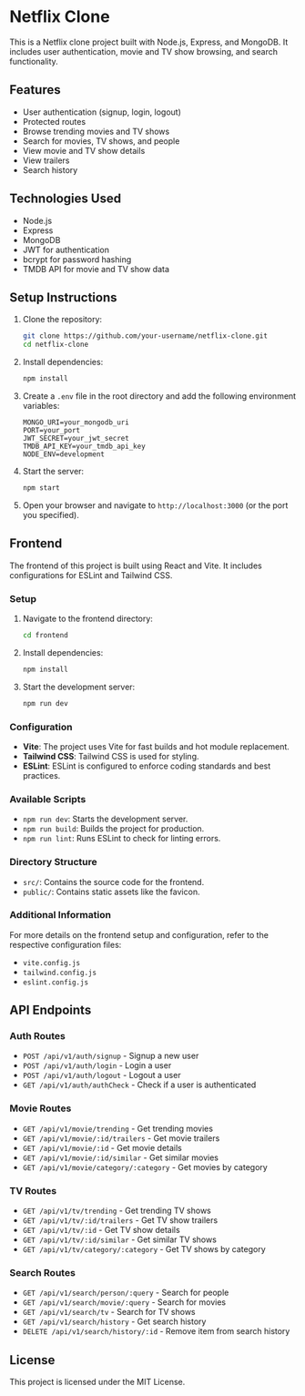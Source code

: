 # Netflix Clone

This is a Netflix clone project built with Node.js, Express, and MongoDB. It includes user authentication, movie and TV show browsing, and search functionality.

## Features

- User authentication (signup, login, logout)
- Protected routes
- Browse trending movies and TV shows
- Search for movies, TV shows, and people
- View movie and TV show details
- View trailers
- Search history

## Technologies Used

- Node.js
- Express
- MongoDB
- JWT for authentication
- bcrypt for password hashing
- TMDB API for movie and TV show data

## Setup Instructions

1. Clone the repository:
    ```bash
    git clone https://github.com/your-username/netflix-clone.git
    cd netflix-clone
    ```

2. Install dependencies:
    ```bash
    npm install
    ```

3. Create a `.env` file in the root directory and add the following environment variables:
    ```plaintext
    MONGO_URI=your_mongodb_uri
    PORT=your_port
    JWT_SECRET=your_jwt_secret
    TMDB_API_KEY=your_tmdb_api_key
    NODE_ENV=development
    ```

4. Start the server:
    ```bash
    npm start
    ```

5. Open your browser and navigate to `http://localhost:3000` (or the port you specified).

## Frontend

The frontend of this project is built using React and Vite. It includes configurations for ESLint and Tailwind CSS.

### Setup

1. Navigate to the frontend directory:
   ```sh
   cd frontend
   ```

2. Install dependencies:
   ```sh
   npm install
   ```

3. Start the development server:
   ```sh
   npm run dev
   ```

### Configuration

- **Vite**: The project uses Vite for fast builds and hot module replacement.
- **Tailwind CSS**: Tailwind CSS is used for styling.
- **ESLint**: ESLint is configured to enforce coding standards and best practices.

### Available Scripts

- `npm run dev`: Starts the development server.
- `npm run build`: Builds the project for production.
- `npm run lint`: Runs ESLint to check for linting errors.

### Directory Structure

- `src/`: Contains the source code for the frontend.
- `public/`: Contains static assets like the favicon.

### Additional Information

For more details on the frontend setup and configuration, refer to the respective configuration files:
- `vite.config.js`
- `tailwind.config.js`
- `eslint.config.js`

## API Endpoints

### Auth Routes
- `POST /api/v1/auth/signup` - Signup a new user
- `POST /api/v1/auth/login` - Login a user
- `POST /api/v1/auth/logout` - Logout a user
- `GET /api/v1/auth/authCheck` - Check if a user is authenticated

### Movie Routes
- `GET /api/v1/movie/trending` - Get trending movies
- `GET /api/v1/movie/:id/trailers` - Get movie trailers
- `GET /api/v1/movie/:id` - Get movie details
- `GET /api/v1/movie/:id/similar` - Get similar movies
- `GET /api/v1/movie/category/:category` - Get movies by category

### TV Routes
- `GET /api/v1/tv/trending` - Get trending TV shows
- `GET /api/v1/tv/:id/trailers` - Get TV show trailers
- `GET /api/v1/tv/:id` - Get TV show details
- `GET /api/v1/tv/:id/similar` - Get similar TV shows
- `GET /api/v1/tv/category/:category` - Get TV shows by category

### Search Routes
- `GET /api/v1/search/person/:query` - Search for people
- `GET /api/v1/search/movie/:query` - Search for movies
- `GET /api/v1/search/tv` - Search for TV shows
- `GET /api/v1/search/history` - Get search history
- `DELETE /api/v1/search/history/:id` - Remove item from search history

## License

This project is licensed under the MIT License.
